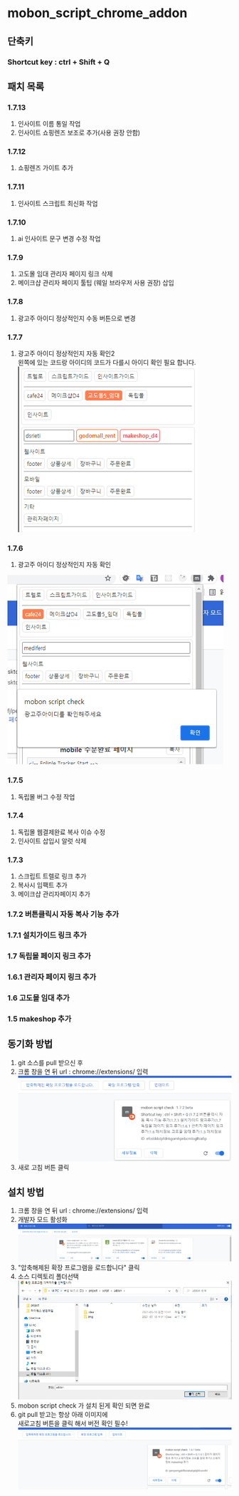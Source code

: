# mobon_script_chrome_addon
## 단축키  
### Shortcut key : ctrl + Shift + Q
## 패치 목록
### 1.7.13
   1. 인사이트 이름 통일 작업
   2. 인사이트 쇼핑렌즈 보조로 추가(사용 권장 안함)
### 1.7.12
   1. 쇼핑렌즈 가이트 추가
### 1.7.11
   1. 인사이트 스크립트 최신화 작업
### 1.7.10
   1. ai 인사이트 문구 변경 수정 작업
### 1.7.9
   1. 고도몰 임대 관리자 페이지 링크 삭제
   2. 메이크샵 관리자 페이지 툴팁 (웨일 브라우저 사용 권장) 삽입
### 1.7.8
   1. 광고주 아이디 정상적인지 수동 버튼으로 변경
### 1.7.7
   1. 광고주 아이디 정상적인지 자동 확인2  
      왼쪽에 있는 코드랑 아이디의 코드가 다를시 아이디 확인 필요 합니다.
   ![img.png](img/img6.png)
### 1.7.6
   1. 광고주 아이디 정상적인지 자동 확인  

   ![img.png](img/img5.png)
### 1.7.5
   1. 독립몰 버그 수정 작업
### 1.7.4 
   1. 독립몰 웹결제완료 복사 이슈 수정 
   2. 인사이트 삽입시 알럿 삭제
### 1.7.3 
   1. 스크립트 트렐로 링크 추가 
   2. 복사시 임팩트 추가
   3. 메이크샵 관리자페이지 추가
### 1.7.2 버튼클릭시 자동 복사 기능 추가
### 1.7.1 설치가이드 링크 추가
### 1.7 독립몰 페이지 링크 추가
### 1.6.1 관리자 페이지 링크 추가
### 1.6 고도몰 임대 추가
### 1.5 makeshop 추가

## 동기화 방법
1. git 소스를 pull 받으신 후
2. 크롬 창을 연 뒤 url : chrome://extensions/ 입력
![img.png](img/img4.png)
3. 새로 고침 버튼 클릭

## 설치 방법
1. 크롬 창을 연 뒤 url : chrome://extensions/ 입력
2. 개발자 모드 활성화
   ![img.png](img/img.png)
3. "압축해제된 확장 프로그램을 로드합니다" 클릭
4. 소스 디렉토리 폴더선택
   ![img.png](img/img2.png)
5. mobon script check 가 설치 된게 확인 되면 완료
6. git pull 받고는 항상 아래 이미지에   
   새로고침 버튼을 클릭 해서 버전 확인 필수!
   ![img.png](img/img3.png)
   